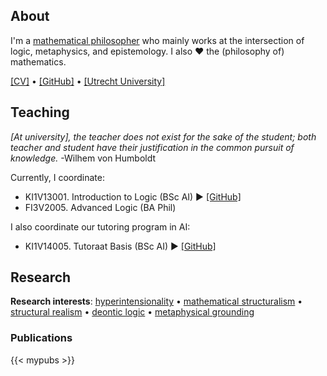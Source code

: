 ## About

I'm a [mathematical philosopher](https://doi.org/10.1111/meta.12029) who mainly works at the intersection of logic, metaphysics, and epistemology. 
I also &#10084; the (philosophy of) mathematics.

<div id="links">

[[CV]](https://github.com/jkorb/cv/releases/download/v1/cv.pdf) • [[GitHub]](https://github.com/jkorb)  • [[Utrecht University]](https://www.uu.nl/medewerkers/JKorbmacher)

</div>

## Teaching

*[At university], the teacher does not exist for the sake of the student; both teacher and student have their justification in the common pursuit of knowledge.* -Wilhem von Humboldt

Currently, I coordinate:

+ KI1V13001. Introduction to Logic (BSc AI) ▶ [[GitHub]](https://github.com/UtrechtUniversity/KI1V13001-Inleiding-Logica)
+ FI3V2005. Advanced Logic (BA Phil) 
<!-- ▶ [[GitHub]]() -->

I also coordinate our tutoring program in AI:

+ KI1V14005. Tutoraat Basis (BSc AI)  ▶ [[GitHub]](https://github.com/UtrechtUniversity/KI1V14005-Tutoraat-KI-Basis)

## Research

**Research interests**: [hyperintensionality](https://plato.stanford.edu/entries/hyperintensionality/) • [mathematical structuralism](https://plato.stanford.edu/entries/structuralism-mathematics/) • [structural realism](https://plato.stanford.edu/entries/structural-realism/)  •  [deontic logic](https://plato.stanford.edu/entries/logic-deontic/) • [metaphysical grounding](https://plato.stanford.edu/entries/grounding/)

### Publications

{{< mypubs >}}

